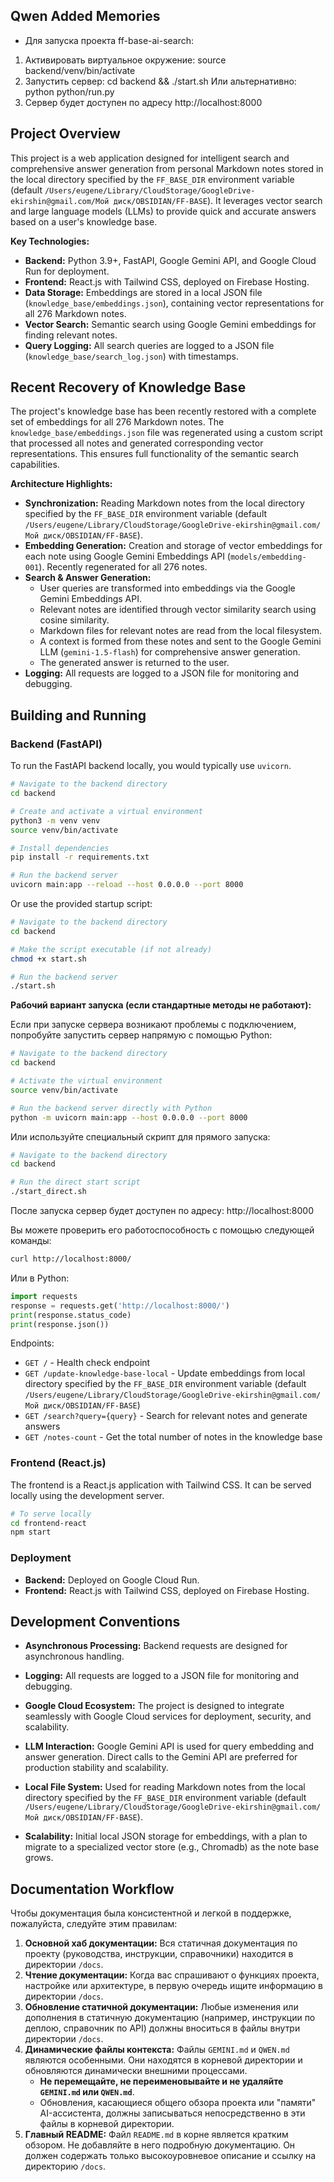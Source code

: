 ## Qwen Added Memories
- Для запуска проекта ff-base-ai-search:
1. Активировать виртуальное окружение: source backend/venv/bin/activate
2. Запустить сервер: cd backend && ./start.sh
   Или альтернативно: python python/run.py
3. Сервер будет доступен по адресу http://localhost:8000

## Project Overview

This project is a web application designed for intelligent search and comprehensive answer generation from personal Markdown notes stored in the local directory specified by the `FF_BASE_DIR` environment variable (default `/Users/eugene/Library/CloudStorage/GoogleDrive-ekirshin@gmail.com/Мой диск/OBSIDIAN/FF-BASE`). It leverages vector search and large language models (LLMs) to provide quick and accurate answers based on a user's knowledge base.

**Key Technologies:**

*   **Backend:** Python 3.9+, FastAPI, Google Gemini API, and Google Cloud Run for deployment.
*   **Frontend:** React.js with Tailwind CSS, deployed on Firebase Hosting.
*   **Data Storage:** Embeddings are stored in a local JSON file (`knowledge_base/embeddings.json`), containing vector representations for all 276 Markdown notes.
*   **Vector Search:** Semantic search using Google Gemini embeddings for finding relevant notes.
*   **Query Logging:** All search queries are logged to a JSON file (`knowledge_base/search_log.json`) with timestamps.

## Recent Recovery of Knowledge Base

The project's knowledge base has been recently restored with a complete set of embeddings for all 276 Markdown notes. The `knowledge_base/embeddings.json` file was regenerated using a custom script that processed all notes and generated corresponding vector representations. This ensures full functionality of the semantic search capabilities.

**Architecture Highlights:**

*   **Synchronization:** Reading Markdown notes from the local directory specified by the `FF_BASE_DIR` environment variable (default `/Users/eugene/Library/CloudStorage/GoogleDrive-ekirshin@gmail.com/Мой диск/OBSIDIAN/FF-BASE`).
*   **Embedding Generation:** Creation and storage of vector embeddings for each note using Google Gemini Embeddings API (`models/embedding-001`). Recently regenerated for all 276 notes.
*   **Search & Answer Generation:**
    *   User queries are transformed into embeddings via the Google Gemini Embeddings API.
    *   Relevant notes are identified through vector similarity search using cosine similarity.
    *   Markdown files for relevant notes are read from the local filesystem.
    *   A context is formed from these notes and sent to the Google Gemini LLM (`gemini-1.5-flash`) for comprehensive answer generation.
    *   The generated answer is returned to the user.
*   **Logging:** All requests are logged to a JSON file for monitoring and debugging.

## Building and Running

### Backend (FastAPI)

To run the FastAPI backend locally, you would typically use `uvicorn`.

```bash
# Navigate to the backend directory
cd backend

# Create and activate a virtual environment
python3 -m venv venv
source venv/bin/activate

# Install dependencies
pip install -r requirements.txt

# Run the backend server
uvicorn main:app --reload --host 0.0.0.0 --port 8000
```

Or use the provided startup script:

```bash
# Navigate to the backend directory
cd backend

# Make the script executable (if not already)
chmod +x start.sh

# Run the backend server
./start.sh
```

**Рабочий вариант запуска (если стандартные методы не работают):**

Если при запуске сервера возникают проблемы с подключением, попробуйте запустить сервер напрямую с помощью Python:

```bash
# Navigate to the backend directory
cd backend

# Activate the virtual environment
source venv/bin/activate

# Run the backend server directly with Python
python -m uvicorn main:app --host 0.0.0.0 --port 8000
```

Или используйте специальный скрипт для прямого запуска:

```bash
# Navigate to the backend directory
cd backend

# Run the direct start script
./start_direct.sh
```

После запуска сервер будет доступен по адресу: http://localhost:8000

Вы можете проверить его работоспособность с помощью следующей команды:

```bash
curl http://localhost:8000/
```

Или в Python:

```python
import requests
response = requests.get('http://localhost:8000/')
print(response.status_code)
print(response.json())
```

Endpoints:

*   `GET /` - Health check endpoint
*   `GET /update-knowledge-base-local` - Update embeddings from local directory specified by the `FF_BASE_DIR` environment variable (default `/Users/eugene/Library/CloudStorage/GoogleDrive-ekirshin@gmail.com/Мой диск/OBSIDIAN/FF-BASE`)
*   `GET /search?query={query}` - Search for relevant notes and generate answers
*   `GET /notes-count` - Get the total number of notes in the knowledge base

### Frontend (React.js)

The frontend is a React.js application with Tailwind CSS. It can be served locally using the development server.

```bash
# To serve locally
cd frontend-react
npm start
```

### Deployment

*   **Backend:** Deployed on Google Cloud Run.
*   **Frontend:** React.js with Tailwind CSS, deployed on Firebase Hosting.

## Development Conventions

*   **Asynchronous Processing:** Backend requests are designed for asynchronous handling.
*   **Logging:** All requests are logged to a JSON file for monitoring and debugging.
*   **Google Cloud Ecosystem:** The project is designed to integrate seamlessly with Google Cloud services for deployment, security, and scalability.
*   **LLM Interaction:** Google Gemini API is used for query embedding and answer generation. Direct calls to the Gemini API are preferred for production stability and scalability.

*   **Local File System:** Used for reading Markdown notes from the local directory specified by the `FF_BASE_DIR` environment variable (default `/Users/eugene/Library/CloudStorage/GoogleDrive-ekirshin@gmail.com/Мой диск/OBSIDIAN/FF-BASE`).
*   **Scalability:** Initial local JSON storage for embeddings, with a plan to migrate to a specialized vector store (e.g., Chromadb) as the note base grows.

## Documentation Workflow

Чтобы документация была консистентной и легкой в поддержке, пожалуйста, следуйте этим правилам:

1.  **Основной хаб документации:** Вся статичная документация по проекту (руководства, инструкции, справочники) находится в директории `/docs`.
2.  **Чтение документации:** Когда вас спрашивают о функциях проекта, настройке или архитектуре, в первую очередь ищите информацию в директории `/docs`.
3.  **Обновление статичной документации:** Любые изменения или дополнения в статичную документацию (например, инструкции по деплою, справочник по API) должны вноситься в файлы внутри директории `/docs`.
4.  **Динамические файлы контекста:** Файлы `GEMINI.md` и `QWEN.md` являются особенными. Они находятся в корневой директории и обновляются динамически внешними процессами.
    *   **Не перемещайте, не переименовывайте и не удаляйте `GEMINI.md` или `QWEN.md`**.
    *   Обновления, касающиеся общего обзора проекта или "памяти" AI-ассистента, должны записываться непосредственно в эти файлы в корневой директории.
5.  **Главный README:** Файл `README.md` в корне является кратким обзором. Не добавляйте в него подробную документацию. Он должен содержать только высокоуровневое описание и ссылку на директорию `/docs`.
